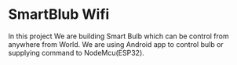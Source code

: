 # SmartBlub Wifi
In this project We are building Smart Bulb which can be control from anywhere from World. We are using Android app to control bulb or supplying command to NodeMcu(ESP32).

